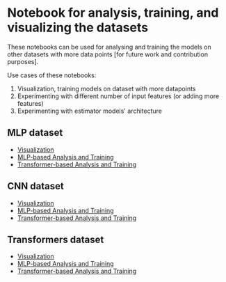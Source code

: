 # Notebook for analysis, training, and visualizing the datasets

These notebooks can be used for analysing and training the models on other datasets with more data points [for future work and contribution purposes].

Use cases of these notebooks:
1. Visualization, training models on dataset with more datapoints
2. Experimenting with different number of input features (or adding more features)
3. Experimenting with estimator models' architecture

## MLP dataset
- [Visualization](001-visualizations/MLP_visualizations.ipynb)
- [MLP-based Analysis and Training](002-MLP-based-estimators/Full_MLP.ipynb)
- [Transformer-based Analysis and Training]()

## CNN dataset
- [Visualization](001-visualizations/CNN_visualizations.ipynb)
- [MLP-based Analysis and Training](002-MLP-based-estimators/Full_CNN.ipynb)
- [Transformer-based Analysis and Training]()

## Transformers dataset
- [Visualization](001-visualizations/Transformer_visualization.ipynb)
- [MLP-based Analysis and Training](002-MLP-based-estimators/Full_Transformer.ipynb)
- [Transformer-based Analysis and Training]()